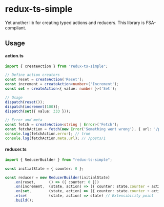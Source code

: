 # redux-ts-simple
Yet another lib for creating typed actions and reducers. This library is FSA-compliant.

## Usage

#### action.ts 
```typescript
import { createAction } from "redux-ts-simple";

// Define action creators
const reset = createAction('Reset');
const increment = createAction<number>('Increment');
const set = createAction<{ value: number }>('Set');

// Usage
dispatch(reset());
dispatch(increment(100));
dispatch(set({ value: 333 }));

// Error and meta
const fetch = createAction<string | Error>('Fetch');
const fetchAction = fetch(new Error('Something went wrong'), { url: '/posts/1' });
console.log(fetchAction.error); // true
console.log(fetchAction.meta.url); // /posts/1
```

#### reducer.ts
```typescript
import { ReducerBuilder } from "redux-ts-simple";

const initialState = { counter: 0 };

const reducer = new ReducerBuilder(initialState)
    .on(reset,      () => ({ counter: 0 }))
    .on(increment,  (state, action) => ({ counter: state.counter + action.payload }))
    .on(set,        (state, action) => ({ counter: state.counter + action.payload.value }))
    .else(          (state, action) => state) // Extensibility point 
    .build();
```